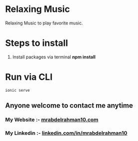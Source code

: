 # Relaxing Music

Relaxing Music to play favorite music.

# Steps to install
 1. Install packages via terminal **npm install**

# Run via CLI
```
ionic serve
```

## Anyone welcome to contact me anytime
### My Website :- [mrabdelrahman10.com](http://bit.ly/WebMr10)
### My Linkedin :- [linkedin.com/in/mrabdelrahman10](http://bit.ly/LiMr10)